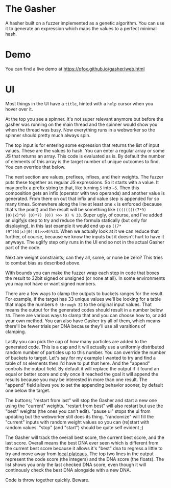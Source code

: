 # The Gasher

A hasher built on a fuzzer implemented as a genetic algorithm. You can use it to generate an expression which maps the values to a perfect minimal hash.

# Demo

You can find a live demo at https://qfox.github.io/gasher/web.html

# UI

Most things in the UI have a `title`, hinted with a `help` cursor when you hover over it.

At the top you see a spinner. It's not super relevant anymore but before the gasher was running on the main thread and the spinner would show you when the thread was busy. Now everything runs in a webworker so the spinner should pretty much always spin.

The top input is for entering some expression that returns the list of input values. These are the values to hash. You can enter a regular array or some JS that returns an array. This code is evaluated as is. By default the number of elements of this array is the target number of unique outcomes to find. You can override that below.

The next section are values, prefixes, infixes, and their weights. The fuzzer puts these together as regular JS expressions. So it starts with a value. It may prefix a prefix string to that, like turning `5` into `~5`. Then this composition gets an infix (operator with two operands) and another value is generated. From there on out that infix and value step is appended for so many times. Somewhere along the line at least one `x` is enforced (because that's the point) and the result will be something like `(((((((((7*9) |0)|x)^9) |0)*7) |0)) >>> 0) % 33`. Super ugly, of course, and I've added an ulgifyjs step to try and reduce the formula statically (but only for displaying), in this last example it would end up as `((7*(9^(63|x)|0)|0)>>>0)%33`. When we actually look at it we can reduce that further, of course, because we know the inputs but it doesn't hurt to have it anyways. The uglify step only runs in the UI end so not in the actual Gasher part of the code.

Next are weight constraints; can they all, some, or none be zero? This tries to combat bias as described above.

With bounds you can make the fuzzer wrap each step in code that boxes the result to 32bit signed or unsigned (or none at all). In some environments you may not have or want signed numbers.

There are a few ways to clamp the outputs to buckets ranges for the result. For example, if the target has 33 unique values we'll be looking for a table that maps the numbers `0 through 32` to the original input values. That means the output for the generated codes should result in a number below `33`. There are various ways to clamp that and you can choose how to, or add your own method. You can also have Gasher try all of them, which means there'll be fewer trials per DNA because they'll use all varaitions of clamping.

Lastly you can pick the cap of how many particles are added to the generated code. This is a cap and it will actually use a uniformly distributed random number of particles up to this number. You can override the number of buckets to target. Let's say for my example I wanted to try and find a table of `34` elements then I'd have to put that here. And the "append" controls the output field. By default it will replace the output if it found an equal or better score and only once it reached the goal it will append the results because you may be interested in more than one result. The "append" field allows you to set the appending behavior sooner, by default one below the target.

The buttons; "restart from last" will stop the Gasher and start a new one using the "current" weights. "restart from best" will also restart but use the "best" weights (the ones you can't edit). "pause ui" stops the ui from updating but the webworker still does its thing. "randomize" will fill the "current" inputs with random weight values so you can (re)start with random values. "stop" (and "start") should be quite self evident ;)

The Gasher will track the overall best score, the current best score, and the last score. Overall means the best DNA ever seen which is different from the current best score because it allows it's "best" dna to regress a little to try and move away from [local plateaus](https://en.wikipedia.org/wiki/Local_search_(constraint_satisfaction)). The top two lines in the output represent the code score (the integers) and the DNA score (the floats). The list shows you only the last checked DNA score, even though it will continously check the best DNA alongside with a new DNA. 

Code is throw together quickly. Beware.
